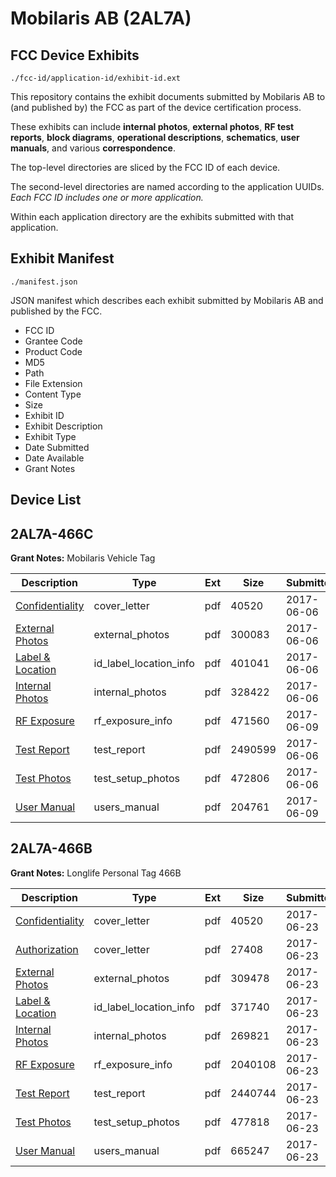 # Mobilaris AB (2AL7A)
## FCC Device Exhibits

```
./fcc-id/application-id/exhibit-id.ext
```

This repository contains the exhibit documents submitted by Mobilaris AB to (and published by) the FCC as part of the device certification process.

These exhibits can include **internal photos**, **external photos**, **RF test reports**, **block diagrams**, **operational descriptions**, **schematics**, **user manuals**, and various **correspondence**.

The top-level directories are sliced by the FCC ID of each device.

The second-level directories are named according to the application UUIDs. *Each FCC ID includes one or more application.*

Within each application directory are the exhibits submitted with that application. 

## Exhibit Manifest

```
./manifest.json
```

JSON manifest which describes each exhibit submitted by Mobilaris AB and published by the FCC.

- FCC ID
- Grantee Code
- Product Code
- MD5
- Path
- File Extension
- Content Type
- Size
- Exhibit ID
- Exhibit Description
- Exhibit Type
- Date Submitted
- Date Available
- Grant Notes

## Device List
## 2AL7A-466C
**Grant Notes:** Mobilaris Vehicle Tag

| Description | Type | Ext | Size | Submitted | Available |
| ----------- | ---- | --- | ---- | --------- | --------- |
| [Confidentiality](2AL7A-466C/304771a071ee63928b1428d2fd3c052e/3415422.pdf) | cover_letter | pdf | 40520 | 2017-06-06 | 2017-06-09 |
| [External Photos](2AL7A-466C/304771a071ee63928b1428d2fd3c052e/3415419.pdf) | external_photos | pdf | 300083 | 2017-06-06 | 2017-12-06 |
| [Label & Location](2AL7A-466C/304771a071ee63928b1428d2fd3c052e/3415423.pdf) | id_label_location_info | pdf | 401041 | 2017-06-06 | 2017-06-09 |
| [Internal Photos](2AL7A-466C/304771a071ee63928b1428d2fd3c052e/3415420.pdf) | internal_photos | pdf | 328422 | 2017-06-06 | 2017-12-06 |
| [RF Exposure](2AL7A-466C/304771a071ee63928b1428d2fd3c052e/3420698.pdf) | rf_exposure_info | pdf | 471560 | 2017-06-09 | 2017-06-09 |
| [Test Report](2AL7A-466C/304771a071ee63928b1428d2fd3c052e/3415425.pdf) | test_report | pdf | 2490599 | 2017-06-06 | 2017-06-09 |
| [Test Photos](2AL7A-466C/304771a071ee63928b1428d2fd3c052e/3415418.pdf) | test_setup_photos | pdf | 472806 | 2017-06-06 | 2017-12-06 |
| [User Manual](2AL7A-466C/304771a071ee63928b1428d2fd3c052e/3420697.pdf) | users_manual | pdf | 204761 | 2017-06-09 | 2017-12-06 |
## 2AL7A-466B
**Grant Notes:** Longlife Personal Tag 466B

| Description | Type | Ext | Size | Submitted | Available |
| ----------- | ---- | --- | ---- | --------- | --------- |
| [Confidentiality](2AL7A-466B/423911d89e3da20930814a5c3c476fdf/3415422.pdf) | cover_letter | pdf | 40520 | 2017-06-23 | 2017-06-23 |
| [Authorization](2AL7A-466B/423911d89e3da20930814a5c3c476fdf/3437381.pdf) | cover_letter | pdf | 27408 | 2017-06-23 | 2017-06-23 |
| [External Photos](2AL7A-466B/423911d89e3da20930814a5c3c476fdf/3437374.pdf) | external_photos | pdf | 309478 | 2017-06-23 | 2017-12-20 |
| [Label & Location](2AL7A-466B/423911d89e3da20930814a5c3c476fdf/3437379.pdf) | id_label_location_info | pdf | 371740 | 2017-06-23 | 2017-06-23 |
| [Internal Photos](2AL7A-466B/423911d89e3da20930814a5c3c476fdf/3437375.pdf) | internal_photos | pdf | 269821 | 2017-06-23 | 2017-12-20 |
| [RF Exposure](2AL7A-466B/423911d89e3da20930814a5c3c476fdf/3437380.pdf) | rf_exposure_info | pdf | 2040108 | 2017-06-23 | 2017-06-23 |
| [Test Report](2AL7A-466B/423911d89e3da20930814a5c3c476fdf/3437383.pdf) | test_report | pdf | 2440744 | 2017-06-23 | 2017-06-23 |
| [Test Photos](2AL7A-466B/423911d89e3da20930814a5c3c476fdf/3437372.pdf) | test_setup_photos | pdf | 477818 | 2017-06-23 | 2017-12-20 |
| [User Manual](2AL7A-466B/423911d89e3da20930814a5c3c476fdf/3437376.pdf) | users_manual | pdf | 665247 | 2017-06-23 | 2017-12-20 |
